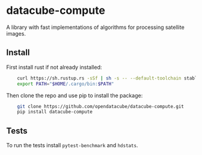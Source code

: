 # datacube-compute

A library with fast implementations of algorithms for processing satellite images.

## Install

First install rust if not already installed:

``` bash
    curl https://sh.rustup.rs -sSf | sh -s -- --default-toolchain stable -y
    export PATH="$HOME/.cargo/bin:$PATH"
```

Then clone the repo and use pip to install the package:

``` bash
    git clone https://github.com/opendatacube/datacube-compute.git
    pip install datacube-compute
```

## Tests

To run the tests install `pytest-benchmark` and `hdstats`.
